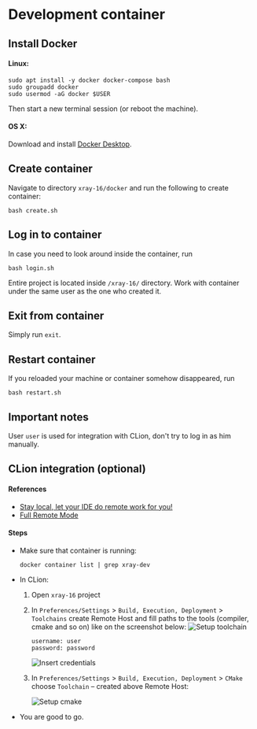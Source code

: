 # Development container

## Install Docker

#### Linux:
```shell script
sudo apt install -y docker docker-compose bash
sudo groupadd docker
sudo usermod -aG docker $USER
```
Then start a new terminal session (or reboot the machine).

#### OS X:
Download and install [Docker Desktop](https://download.docker.com/mac/stable/Docker.dmg).

## Create container
Navigate to directory `xray-16/docker` and run the following to create 
container:
```shell script
bash create.sh
```

## Log in to container
In case you need to look around inside the container, run
```shell script
bash login.sh
```
Entire project is located inside `/xray-16/` directory.
Work with container under the same user as the one who created it.

## Exit from container
Simply run `exit`.

## Restart container
If you reloaded your machine or container somehow disappeared, run
```shell script
bash restart.sh
````

## Important notes
User `user` is used for integration with CLion, don't try to log in as him manually.

## CLion integration (optional)

#### References
- [Stay local, let your IDE do remote work for you!](https://blog.jetbrains.com/clion/2018/09/initial-remote-dev-support-clion/)
- [Full Remote Mode](https://www.jetbrains.com/help/clion/remote-projects-support.html)

#### Steps
- Make sure that container is running:
  ```
  docker container list | grep xray-dev
  ```
- In CLion:
    1. Open `xray-16` project
    2. In `Preferences/Settings` > `Build, Execution, Deployment` > `Toolchains`
       create Remote Host and fill paths to the tools (compiler, cmake and 
       so on) like on the screenshot below:
       ![Setup toolchain](pics/toolchain.png)
       ```
       username: user
       password: password
       ```
       ![Insert credentials](pics/credentials.png)

    3. In `Preferences/Settings` > `Build, Execution, Deployment` > `CMake` 
       choose `Toolchain` – created above Remote Host:

       ![Setup cmake](pics/cmake.png)

- You are good to go.
